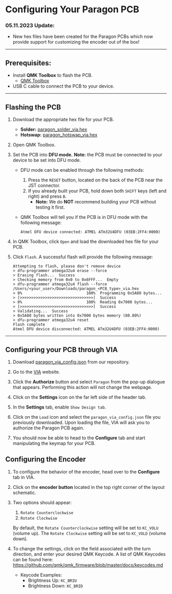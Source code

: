 # Configuring Your Paragon PCB

### 05.11.2023 Update:
- New hex files have been created for the Paragon PCBs which now provide support for customizing the encoder out of the box!

---

## Prerequisites:

- Install **QMK Toolbox** to flash the PCB.
    - [QMK Toolbox](https://github.com/qmk/qmk_toolbox/releases) 
- USB C cable to connect the PCB to your device.

---

## Flashing the PCB

1. Download the appropriate hex file for your PCB.
    - **Solder:** [paragon_solder_via.hex](paragon_solder_via.hex)
    - **Hotswap:** [paragon_hotswap_via.hex](paragon_hotswap_via.hex)

2. Open QMK Toolbox. 

3. Set the PCB into **DFU mode.** 
**Note:** the PCB must be connected to your device to be set into DFU mode.
    - DFU mode can be enabled through the following methods:
        1. Press the `RESET` button, located on the back of the PCB near the JST connector.
        2. If you already built your PCB, hold down both `SHIFT` keys (left and right) and press `B`. 
            - **Note:** We do **NOT** recommend building your PCB without testing it first. 
    - QMK Toolbox will tell you if the PCB is in DFU mode with the following message: 
    
        ```
        Atmel DFU device connected: ATMEL ATm32U4DFU (03EB:2FF4:0000)
        ```

4. In QMK Toolbox, click `Open` and load the downloaded hex file for your PCB. 

5. Click `Flash`. A successful flash will provide the following message:

    ```
    Attempting to flash, please don't remove device
    > dfu-programmer atmega32u4 erase --force
    > Erasing flash...  Success
    > Checking memory from 0x0 to 0x6FFF...  Empty
    > dfu-programmer atmega32u4 flash --force /Users/<your_user>/Downloads/paragon_<PCB_type>_via.hex
    > 0%                            100%  Programming 0x5A80 bytes...
    > [>>>>>>>>>>>>>>>>>>>>>>>>>>>>>>>>]  Success
    > 0%                            100%  Reading 0x7000 bytes...
    > [>>>>>>>>>>>>>>>>>>>>>>>>>>>>>>>>]  Success
    > Validating...  Success
    > 0x5A80 bytes written into 0x7000 bytes memory (80.80%)
    > dfu-programmer atmega32u4 reset
    Flash complete
    Atmel DFU device disconnected: ATMEL ATm32U4DFU (03EB:2FF4:0000)
    ```

---

## Configuring your PCB through VIA

1. Download [paragon_via_config.json](paragon_via_config.json) from our repository.

2. Go to the [VIA](https://usevia.app/) website.

3. Click the **Authorize** button and select `Paragon` from the pop-up dialogue that appears. Performing this action will not change the webpage.

4. Click on the **Settings** icon on the far left side of the header tab.

5. In the **Settings** tab, enable `Show Design tab`.

6. Click on the `Load` icon and select the `paragon_via_config.json` file you previously downloaded. Upon loading the file, VIA will ask you to authorize the Paragon PCB again.

7. You should now be able to head to the **Configure** tab and start manipulating the keymap for your PCB.

## Configuring the Encoder

1. To configure the behavior of the encoder, head over to the **Configure** tab in VIA.

2. Click on the **encoder button** located in the top right corner of the layout schematic.

3. Two options should appear:
    1. `Rotate Counterclockwise`
    2. `Rotate Clockwise`

    By default, the `Rotate Counterclockwise` setting will be set to `KC_VOLU` (volume up). The `Rotate Clockwise` setting will be set to `KC_VOLD` (volume down).

4. To change the settings, click on the field associated with the turn direction, and enter your desired QMK Keycode. A list of QMK Keycodes can be found here: https://github.com/qmk/qmk_firmware/blob/master/docs/keycodes.md
    - Keycode Examples:
        - Brightness Up: `KC_BRIU`
        - Brightness Down: `KC_BRID`

